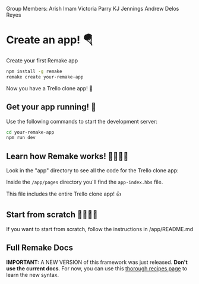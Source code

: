 Group Members: 
Arish Imam
Victoria Parry
KJ Jennings
Andrew Delos Reyes

# Create an app! 🪂

Create your first Remake app

```sh
npm install -g remake
remake create your-remake-app
```

Now you have a Trello clone app! 🤩

## Get your app running! 🛵

Use the following commands to start the development server:

```sh
cd your-remake-app
npm run dev
```

## Learn how Remake works! 👩‍💻👨‍💻

Look in the "app" directory to see all the code for the Trello clone app:

Inside the `/app/pages` directory you'll find the `app-index.hbs` file.

This file includes the entire Trello clone app! 👍

## Start from scratch 👨‍🎨👩‍🎨

If you want to start from scratch, follow the instructions in /app/README.md

## Full Remake Docs

**IMPORTANT:** A NEW VERSION of this framework was just released. **Don't use the current docs**. For now, you can use this [thorough recipes page](https://recipes.remaketheweb.com/) to learn the new syntax.
